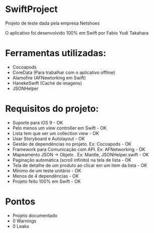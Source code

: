# SwiftProject

Projeto de teste dada pela empresa Netshoes

O aplicativo foi desenvolvido 100% em Swift por Fabio Yudi Takahara

# Ferramentas utilizadas:

- Cocoapods
- CoreData (Para trabalhar com o aplicativo offline)
- Alamofire (AFNewtorking em Swift)
- HanekeSwift (Cache de imagens)
- JSONHelper

# Requisitos do projeto:

- Suporte para iOS 9  -                                                OK
- Pelo menos um view controller em Swift  -                            OK
- Lista tem que ser um collection view  -                              OK
- Usar Storyboard e Autolayout  -                                      OK
- Gestão de dependências no projeto. Ex: Cocoapods  -                  OK
- Framework para Comunicação com API. Ex: AFNetworking  -              OK
- Mapeamento JSON -> Objeto . Ex: Mantle, JSONHelper.swift  -          OK
- Paginação automática (scroll infinito) na tela de lista -            OK
- Tela de detalhe de um produto ao clicar em um item da lista -        OK
- Mínimo de um teste unitário -                                        OK
- Menos de 4 dependências -                                            OK
- Projeto feito 100% em Swift -                                        OK

# Pontos

- Projeto documentado
- 0 Warnings
- 0 Leaks
